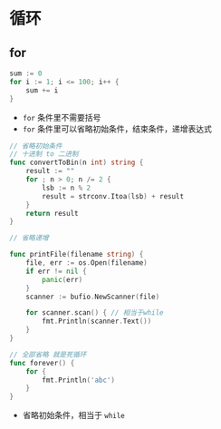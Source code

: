 # 循环

## for
```go
sum := 0
for i := 1; i <= 100; i++ {
    sum += i
}
```
* `for` 条件里不需要括号  
* `for` 条件里可以省略初始条件，结束条件，递增表达式

```go
// 省略初始条件
// 十进制 to 二进制
func convertToBin(n int) string {
    result := ""
    for ; n > 0; n /= 2 {
        lsb := n % 2
        result = strconv.Itoa(lsb) + result
    }
    return result
}
```

```go
// 省略递增

func printFile(filename string) {
    file, err := os.Open(filename)
    if err != nil {
        panic(err)
    }
    scanner := bufio.NewScanner(file)

    for scanner.scan() { // 相当于while
        fmt.Println(scanner.Text())
    }
}
```

```go
// 全部省略 就是死循环
func forever() {
    for {
        fmt.Println('abc')
    }
}
```

* 省略初始条件，相当于 `while`
